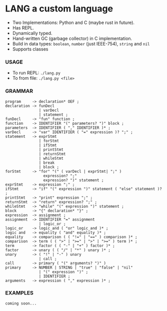 # LANG a custom language

- Two Implementations: Python and C (maybe rust in future).
- Has REPL.
- Dynamically typed.
- Hand-written GC (garbage collector) in C implementation.
- Build in data types: `boolean`, `number` (just IEEE-754), `string` and `nil`
- Supports classes

### USAGE

- To run REPL: `./lang.py`
- To from file: `./lang.py <file>`

### GRAMMAR

```
program     -> declaration* OEF ;
declaration -> funDecl
               | varDecl
               | statement ;
funDecl     -> "fun" function ;
function    -> IDENTIFIER "(" parameters? ")" block ;
parameters  -> IDENTIFIER ( "," IDENTIFIER )* ;
varDecl     -> "var" IDENTIFIER ( "=" expression )? ";" ;
statement   -> exprStmt
               | forStmt
               | ifStmt
               | printStmt
               | returnStmt
               | whileStmt
               | break
               | block ;
forStmt     -> "for" "(" ( varDecl | exprStmt| ";" )
                 expression? ";"
                 expression? ")" statement ;
exprStmt    -> expression ";" ;
ifStmt      -> "if" "(" expression ")" statement ( "else" statement )? ;
printStmt   -> "print" expression ";" ;
returnStmt  -> "return" expression? ";" ;
whileStmt   -> "while" "(" expression ")" statement ;
block       -> "{" declaration* "}" ;
expression  -> assignment ;
assignment  -> IDENTIFIER "=" assignment
               | logic_or ;
logic_or    -> logic_and ( "or" logic_and )* ;
logic and   -> equality ( "and" equality )* ;
equality    -> comparison ( ( "!=" | "==" ) comparison )* ;
comparison  -> term ( ( ">" | ">=" | ">" | ">=" ) term )* ;
term        -> factor ( ( "-" | "+" ) factor )* ;
factor      -> unary ( ( "/" | "*" ) unary )* ;
unary       -> ( "!" | "-" ) unary
               | call ;
call        -> primary ( "(" arguments? ")" )
primary     -> NUMBER | STRING | "true" | "false" | "nil"
               | "(" expression ")" ;
               | IDENTIFIER ;
arguments   -> expression ( "," expression )* ;
```

### EXAMPLES

```
coming soon...
```
